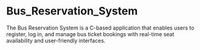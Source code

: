 # Bus_Reservation_System
The Bus Reservation System is a C-based application that enables users to register, log in, and manage bus ticket bookings with real-time seat availability and user-friendly interfaces.
